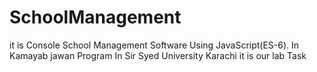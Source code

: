 # SchoolManagement
it is Console School Management Software Using JavaScript(ES-6). In Kamayab jawan Program In Sir Syed University Karachi it is our lab Task
